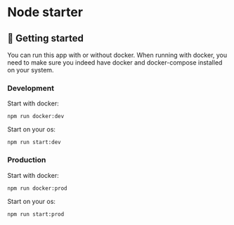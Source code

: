 # Node starter

## 👋 Getting started

You can run this app with or without docker. When running with docker, you need to make sure you indeed have docker and docker-compose installed on your system.

### Development

Start with docker: 
```shell
npm run docker:dev
```
Start on your os: 
```shell
npm run start:dev
```

### Production

Start with docker: 
```shell
npm run docker:prod
```

Start on your os: 
```shell
npm run start:prod
```

